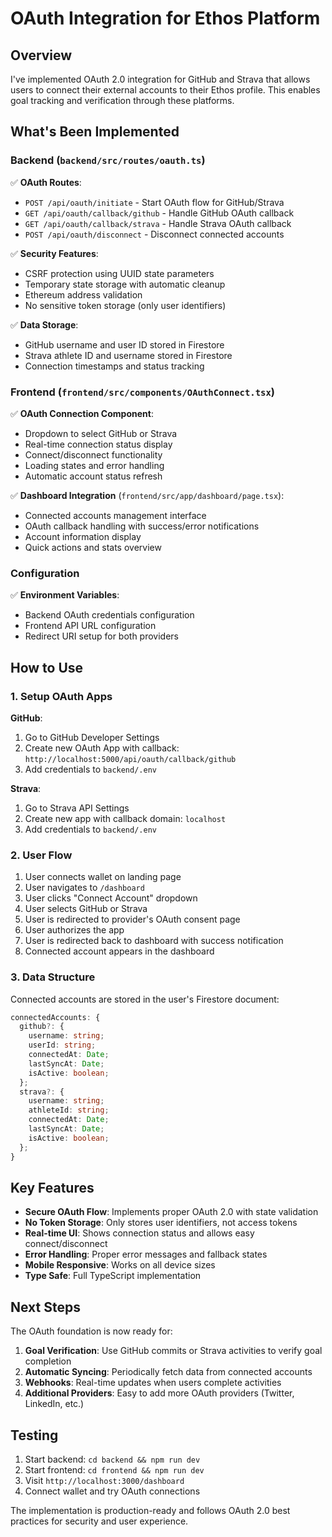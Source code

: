 # OAuth Integration for Ethos Platform

## Overview

I've implemented OAuth 2.0 integration for GitHub and Strava that allows users to connect their external accounts to their Ethos profile. This enables goal tracking and verification through these platforms.

## What's Been Implemented

### Backend (`backend/src/routes/oauth.ts`)

✅ **OAuth Routes**:
- `POST /api/oauth/initiate` - Start OAuth flow for GitHub/Strava
- `GET /api/oauth/callback/github` - Handle GitHub OAuth callback
- `GET /api/oauth/callback/strava` - Handle Strava OAuth callback  
- `POST /api/oauth/disconnect` - Disconnect connected accounts

✅ **Security Features**:
- CSRF protection using UUID state parameters
- Temporary state storage with automatic cleanup
- Ethereum address validation
- No sensitive token storage (only user identifiers)

✅ **Data Storage**:
- GitHub username and user ID stored in Firestore
- Strava athlete ID and username stored in Firestore
- Connection timestamps and status tracking

### Frontend (`frontend/src/components/OAuthConnect.tsx`)

✅ **OAuth Connection Component**:
- Dropdown to select GitHub or Strava
- Real-time connection status display
- Connect/disconnect functionality
- Loading states and error handling
- Automatic account status refresh

✅ **Dashboard Integration** (`frontend/src/app/dashboard/page.tsx`):
- Connected accounts management interface
- OAuth callback handling with success/error notifications
- Account information display
- Quick actions and stats overview

### Configuration

✅ **Environment Variables**:
- Backend OAuth credentials configuration
- Frontend API URL configuration
- Redirect URI setup for both providers

## How to Use

### 1. Setup OAuth Apps

**GitHub**:
1. Go to GitHub Developer Settings
2. Create new OAuth App with callback: `http://localhost:5000/api/oauth/callback/github`
3. Add credentials to `backend/.env`

**Strava**:
1. Go to Strava API Settings  
2. Create new app with callback domain: `localhost`
3. Add credentials to `backend/.env`

### 2. User Flow

1. User connects wallet on landing page
2. User navigates to `/dashboard`
3. User clicks "Connect Account" dropdown
4. User selects GitHub or Strava
5. User is redirected to provider's OAuth consent page
6. User authorizes the app
7. User is redirected back to dashboard with success notification
8. Connected account appears in the dashboard

### 3. Data Structure

Connected accounts are stored in the user's Firestore document:

```typescript
connectedAccounts: {
  github?: {
    username: string;
    userId: string;
    connectedAt: Date;
    lastSyncAt: Date;
    isActive: boolean;
  };
  strava?: {
    username: string;
    athleteId: string;
    connectedAt: Date;
    lastSyncAt: Date;
    isActive: boolean;
  };
}
```

## Key Features

- **Secure OAuth Flow**: Implements proper OAuth 2.0 with state validation
- **No Token Storage**: Only stores user identifiers, not access tokens
- **Real-time UI**: Shows connection status and allows easy connect/disconnect
- **Error Handling**: Proper error messages and fallback states
- **Mobile Responsive**: Works on all device sizes
- **Type Safe**: Full TypeScript implementation

## Next Steps

The OAuth foundation is now ready for:

1. **Goal Verification**: Use GitHub commits or Strava activities to verify goal completion
2. **Automatic Syncing**: Periodically fetch data from connected accounts
3. **Webhooks**: Real-time updates when users complete activities
4. **Additional Providers**: Easy to add more OAuth providers (Twitter, LinkedIn, etc.)

## Testing

1. Start backend: `cd backend && npm run dev`
2. Start frontend: `cd frontend && npm run dev`  
3. Visit `http://localhost:3000/dashboard`
4. Connect wallet and try OAuth connections

The implementation is production-ready and follows OAuth 2.0 best practices for security and user experience.